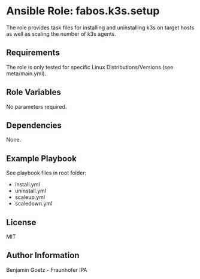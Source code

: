 Ansible Role: fabos.k3s.setup
=========

The role provides task files for installing and uninstalling k3s on target hosts as well as scaling the number of k3s agents.

Requirements
------------

The role is only tested for specific Linux Distributions/Versions (see meta/main.yml).

Role Variables
--------------

No parameters required.

Dependencies
------------

None.

Example Playbook
----------------

See playbook files in root folder:

- install.yml
- uninstall.yml
- scaleup.yml
- scaledown.yml

License
-------

MIT

Author Information
------------------

Benjamin Goetz - Fraunhofer IPA
